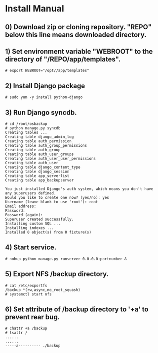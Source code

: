 # Install Manual

## 0) Download zip or cloning repository. "REPO" below this line means downloaded directory.

## 1) Set environment variable "WEBROOT" to the directory of "/REPO/app/templates".

```
# export WEBROOT="/opt//app/templates"
```

## 2) Install Django package
```
# sudo yum -y install python-django
```

## 3) Run Django syncdb.
```
# cd /root/osbackup
# python manage.py syncdb
Creating tables ...
Creating table django_admin_log
Creating table auth_permission
Creating table auth_group_permissions
Creating table auth_group
Creating table auth_user_groups
Creating table auth_user_user_permissions
Creating table auth_user
Creating table django_content_type
Creating table django_session
Creating table app_serverlist
Creating table app_backupserver

You just installed Django's auth system, which means you don't have any superusers defined.
Would you like to create one now? (yes/no): yes
Username (leave blank to use 'root'): root
Email address: 
Password: 
Password (again): 
Superuser created successfully.
Installing custom SQL ...
Installing indexes ...
Installed 0 object(s) from 0 fixture(s)
```

## 4) Start service.
```
# nohup python manage.py runserver 0.0.0.0:portnumber &
```

## 5) Export NFS /backup directory.
```
# cat /etc/exportfs
/backup	*(rw,async,no_root_squash)
# systemctl start nfs
```

## 6) Set attribute of /backup directory to '+a' to prevent rear bug.
```
# chattr +a /backup
# lsattr /
......
......
-----a---------- ./backup
```
